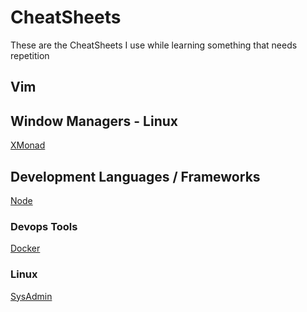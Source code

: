 # CheatSheets

These are the CheatSheets I use while learning something that needs repetition


## Vim


## Window Managers - Linux

[XMonad](xmonad.md)


## Development Languages / Frameworks

[Node](./node.md)


### Devops Tools

[Docker](docker.md)


### Linux

[SysAdmin](sysadmin.md)
